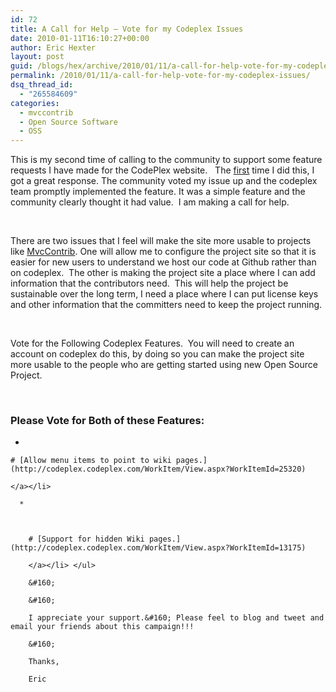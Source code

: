 ```yaml
---
id: 72
title: A Call for Help – Vote for my Codeplex Issues
date: 2010-01-11T16:10:27+00:00
author: Eric Hexter
layout: post
guid: /blogs/hex/archive/2010/01/11/a-call-for-help-vote-for-my-codeplex-issues.aspx
permalink: /2010/01/11/a-call-for-help-vote-for-my-codeplex-issues/
dsq_thread_id:
  - "265584609"
categories:
  - mvccontrib
  - Open Source Software
  - OSS
---
```

This is my second time of calling to the community to support some feature requests I have made for the CodePlex website.&#160;&#160; The [first](http://www.lostechies.com/blogs/hex/archive/2009/04/09/help-support-open-source-software-i-mean-you.aspx) time I did this, I got a great response. The community voted my issue up and the codeplex team promptly implemented the feature. It was a simple feature and the community clearly thought it had value.&#160; I am making a call for help.

&#160;

There are two issues that I feel will make the site more usable to projects like <a href="http://www.mvccontrib.org" target="_blank">MvcContrib</a>. One will allow me to configure the project site so that it is easier for new users to understand we host our code at Github rather than on codeplex.&#160; The other is making the project site a place where I can add information that the contributors need.&#160; This will help the project be sustainable over the long term, I need a place where I can put license keys and other information that the committers need to keep the project running.&#160; 

&#160;

Vote for the Following Codeplex Features.&#160; You will need to create an account on codeplex do this, by doing so you can make the project site more usable to the people who are getting started using new Open Source Project.

&#160;

### Please **Vote** for Both of these Features:

  * 
  
    
    
    # [Allow menu items to point to wiki pages.](http://codeplex.codeplex.com/WorkItem/View.aspx?WorkItemId=25320)
    
    </a></li> 
    
      * 
  
        
        
        # [Support for hidden Wiki pages.](http://codeplex.codeplex.com/WorkItem/View.aspx?WorkItemId=13175)
        
        </a></li> </ul> 
        
        &#160;
        
        &#160;
        
        I appreciate your support.&#160; Please feel to blog and tweet and email your friends about this campaign!!!
        
        &#160;
        
        Thanks,
        
        Eric